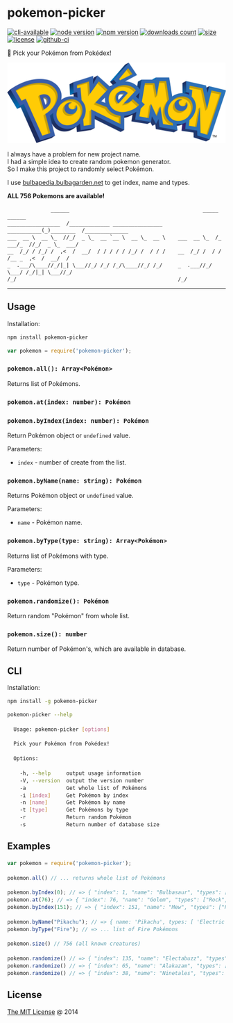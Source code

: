 # pokemon-picker

[![cli-available](https://badgen.net/static/cli/available/?icon=terminal)](#cli)
[![node version](https://img.shields.io/node/v/pokemon-picker.svg)](https://www.npmjs.com/package/pokemon-picker)
[![npm version](https://badge.fury.io/js/pokemon-picker.svg)](https://badge.fury.io/js/pokemon-picker)
[![downloads count](https://img.shields.io/npm/dt/pokemon-picker.svg)](https://www.npmjs.com/package/pokemon-picker)
[![size](https://packagephobia.com/badge?p=pokemon-picker)](https://packagephobia.com/result?p=pokemon-picker)
[![license](https://img.shields.io/npm/l/pokemon-picker.svg)](https://piecioshka.mit-license.org)
[![github-ci](https://github.com/piecioshka/pokemon-picker/actions/workflows/testing.yml/badge.svg)](https://github.com/piecioshka/pokemon-picker/actions/workflows/testing.yml)

🎨 Pick your Pokémon from Pokédex!

![](./images/logo.png)

I always have a problem for new project name.<br />
I had a simple idea to create random pokemon generator.<br />
So I make this project to randomly select Pokémon.

I use [bulbapedia.bulbagarden.net][0] to get index, name and types.<br />

**ALL 756 Pokemons are available!**

```
              ______                                           _____      ______
_________________  /_____________ ________________     ___________(_)________  /______________
___  __ \  __ \_  //_/  _ \_  __ `__ \  __ \_  __ \    ___  __ \_  /_  ___/_  //_/  _ \_  ___/
__  /_/ / /_/ /  ,<  /  __/  / / / / / /_/ /  / / /    __  /_/ /  / / /__ _  ,<  /  __/  /
_  .___/\____//_/|_| \___//_/ /_/ /_/\____//_/ /_/     _  .___//_/  \___/ /_/|_| \___//_/
/_/                                                    /_/

```

----

## Usage

Installation:

```bash
npm install pokemon-picker
```

```javascript
var pokemon = require('pokemon-picker');
```

### `pokemon.all(): Array<Pokémon>`

Returns list of Pokémons.

### `pokemon.at(index: number): Pokémon`
### `pokemon.byIndex(index: number): Pokémon`

Return Pokémon object or `undefined` value.

Parameters:

 * `index` - number of create from the list.

### `pokemon.byName(name: string): Pokémon`

Returns Pokémon object or `undefined` value.

Parameters:

 * `name` - Pokémon name.

### `pokemon.byType(type: string): Array<Pokémon>`

Returns list of Pokémons with type.

Parameters:

 * `type` - Pokémon type.

### `pokemon.randomize(): Pokémon`

Return random "Pokémon" from whole list.

### `pokemon.size(): number`

Return number of Pokémon's, which are available in database.

## CLI

Installation:

```bash
npm install -g pokemon-picker
```

```bash
pokemon-picker --help

  Usage: pokemon-picker [options]

  Pick your Pokémon from Pokédex!

  Options:

    -h, --help     output usage information
    -V, --version  output the version number
    -a             Get whole list of Pokémons
    -i [index]     Get Pokémon by index
    -n [name]      Get Pokémon by name
    -t [type]      Get Pokémons by type
    -r             Return random Pokémon
    -s             Return number of database size
```

## Examples

```javascript
var pokemon = require('pokemon-picker');

pokemon.all() // ... returns whole list of Pokémons

pokemon.byIndex(0); // => { "index": 1, "name": "Bulbasaur", "types": ["Grass", "Poison"] }
pokemon.at(76); // => { "index": 76, "name": "Golem", "types": ["Rock", "Ground"] }
pokemon.byIndex(151); // => { "index": 151, "name": "Mew", "types": ["Psychic"] }

pokemon.byName("Pikachu"); // => { name: 'Pikachu', types: [ 'Electric' ], index: 25 }
pokemon.byType("Fire"); // => ... list of Fire Pokémons

pokemon.size() // 756 (all known creatures)

pokemon.randomize() // => { "index": 135, "name": "Electabuzz", "types": ["Electric"] }
pokemon.randomize() // => { "index": 65, "name": "Alakazam", "types": ["Psychic"] }
pokemon.randomize() // => { "index": 38, "name": "Ninetales", "types": ["Fire"] }
```

## License

[The MIT License](https://piecioshka.mit-license.org) @ 2014

[0]: https://bulbapedia.bulbagarden.net/wiki/List_of_Pok%C3%A9mon_by_National_Pok%C3%A9dex_number
